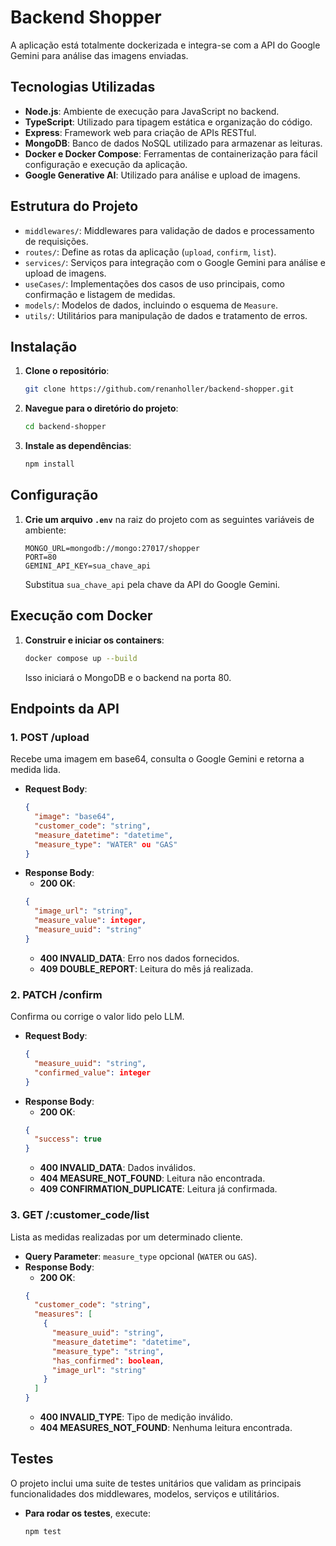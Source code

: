 # Backend Shopper

A aplicação está totalmente dockerizada e integra-se com a API do Google Gemini para análise das imagens enviadas.

## Tecnologias Utilizadas

- **Node.js**: Ambiente de execução para JavaScript no backend.
- **TypeScript**: Utilizado para tipagem estática e organização do código.
- **Express**: Framework web para criação de APIs RESTful.
- **MongoDB**: Banco de dados NoSQL utilizado para armazenar as leituras.
- **Docker e Docker Compose**: Ferramentas de containerização para fácil configuração e execução da aplicação.
- **Google Generative AI**: Utilizado para análise e upload de imagens.

## Estrutura do Projeto

- `middlewares/`: Middlewares para validação de dados e processamento de requisições.
- `routes/`: Define as rotas da aplicação (`upload`, `confirm`, `list`).
- `services/`: Serviços para integração com o Google Gemini para análise e upload de imagens.
- `useCases/`: Implementações dos casos de uso principais, como confirmação e listagem de medidas.
- `models/`: Modelos de dados, incluindo o esquema de `Measure`.
- `utils/`: Utilitários para manipulação de dados e tratamento de erros.

## Instalação

1. **Clone o repositório**:
   ```bash
   git clone https://github.com/renanholler/backend-shopper.git
   ```
2. **Navegue para o diretório do projeto**:
   ```bash
   cd backend-shopper
   ```
3. **Instale as dependências**:
   ```bash
   npm install
   ```

## Configuração

1. **Crie um arquivo `.env`** na raiz do projeto com as seguintes variáveis de ambiente:
   ```env
   MONGO_URL=mongodb://mongo:27017/shopper
   PORT=80
   GEMINI_API_KEY=sua_chave_api
   ```
   Substitua `sua_chave_api` pela chave da API do Google Gemini.

## Execução com Docker

1. **Construir e iniciar os containers**:
   ```bash
   docker compose up --build
   ```
   Isso iniciará o MongoDB e o backend na porta 80.

## Endpoints da API

### 1. **POST /upload**

Recebe uma imagem em base64, consulta o Google Gemini e retorna a medida lida.

- **Request Body**:
  ```json
  {
    "image": "base64",
    "customer_code": "string",
    "measure_datetime": "datetime",
    "measure_type": "WATER" ou "GAS"
  }
  ```
- **Response Body**:
  - **200 OK**:
  ```json
  {
    "image_url": "string",
    "measure_value": integer,
    "measure_uuid": "string"
  }
  ```
  - **400 INVALID_DATA**: Erro nos dados fornecidos.
  - **409 DOUBLE_REPORT**: Leitura do mês já realizada.

### 2. **PATCH /confirm**

Confirma ou corrige o valor lido pelo LLM.

- **Request Body**:
  ```json
  {
    "measure_uuid": "string",
    "confirmed_value": integer
  }
  ```
- **Response Body**:
  - **200 OK**:
  ```json
  {
    "success": true
  }
  ```
  - **400 INVALID_DATA**: Dados inválidos.
  - **404 MEASURE_NOT_FOUND**: Leitura não encontrada.
  - **409 CONFIRMATION_DUPLICATE**: Leitura já confirmada.

### 3. **GET /:customer_code/list**

Lista as medidas realizadas por um determinado cliente.

- **Query Parameter**: `measure_type` opcional (`WATER` ou `GAS`).
- **Response Body**:
  - **200 OK**:
  ```json
  {
    "customer_code": "string",
    "measures": [
      {
        "measure_uuid": "string",
        "measure_datetime": "datetime",
        "measure_type": "string",
        "has_confirmed": boolean,
        "image_url": "string"
      }
    ]
  }
  ```
  - **400 INVALID_TYPE**: Tipo de medição inválido.
  - **404 MEASURES_NOT_FOUND**: Nenhuma leitura encontrada.

## Testes

O projeto inclui uma suite de testes unitários que validam as principais funcionalidades dos middlewares, modelos, serviços e utilitários.

- **Para rodar os testes**, execute:
  ```bash
  npm test
  ```
